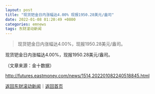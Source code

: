 ```yaml
---
layout: post
title: "现货钯金日内涨幅达4.00% 现报1950.28美元/盎司"
date: 2022-01-08 01:20:49 +0800
categories: emnews
tags: 东财滚动新闻
---
```

> 现货钯金日内涨幅达4.00%，现报1950.28美元/盎司。

<p> 现货钯金日内涨幅达4.00%，现报1950.28美元/盎司。</p><p class="em_media">（文章来源：金十数据）</p>

<http://futures.eastmoney.com/news/1514,202201082240518845.html>

[返回东财滚动新闻](//finews.withounder.com/emnews/)｜[返回首页](//finews.withounder.com/)